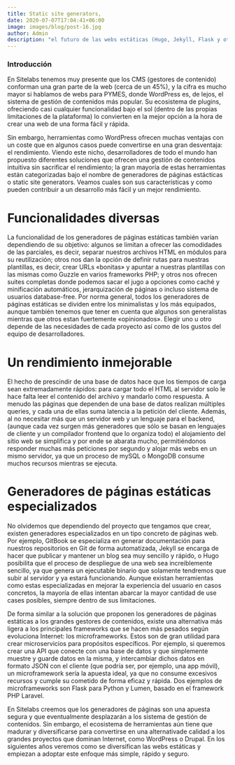 ```yaml
---
title: Static site generators, 
date: 2020-07-07T17:04:41+06:00
image: images/blog/post-16.jpg
author: Admin
description: "el futuro de las webs estáticas (Hugo, Jekyll, Flask y otros)"
---
```


### Introducción

En Sitelabs tenemos muy presente que los CMS (gestores de contenido) conforman una gran parte de la web (cerca de un 45%), y la cifra es mucho mayor si hablamos de webs para PYMES, donde WordPress es, de lejos, el sistema de gestión de contenidos más popular. Su ecosistema de plugins, ofreciendo casi cualquier funcionalidad bajo el sol (dentro de las propias limitaciones de la plataforma) lo convierten en la mejor opción a la hora de crear una web de una forma fácil y rápida.

Sin embargo, herramientas como WordPress ofrecen muchas ventajas con un coste que en algunos casos puede convertirse en una gran desventaja: el rendimiento. Viendo este nicho, desarrolladores de todo el mundo han propuesto diferentes soluciones que ofrecen una gestión de contenidos intuitiva sin sacrificar el rendimiento; la gran mayoría de estas herramientas están categorizadas bajo el nombre de generadores de páginas estácticas o static site generators. Veamos cuales son sus características y como pueden contribuir a un desarrollo más fácil y un mejor rendimiento.

# Funcionalidades diversas

La funcionalidad de los generadores de páginas estáticas también varían dependiendo de su objetivo: algunos se limitan a ofrecer las comodidades de las parciales, es decir, separar nuestros archivos HTML en módulos para su reutilización; otros nos dan la opción de definir rutas para nuestras plantillas, es decir, crear URLs «bonitas» y apuntar a nuestras plantillas con las mismas como Guzzle en varios frameworks PHP; y otros nos ofrecen suites completas donde podemos sacar el jugo a opciones como caché y minificación automáticos, jerarquización de páginas o incluso sistema de usuarios database-free. Por norma general, todos los generadores de páginas estáticas se dividen entre los minimalistas y los más equipados, aunque también tenemos que tener en cuenta que algunos son generalistas mientras que otros estan fuertemente «opinionados». Elegir uno u otro depende de las necesidades de cada proyecto así como de los gustos del equipo de desarrolladores.

# Un rendimiento inmejorable

El hecho de prescindir de una base de datos hace que los tiempos de carga sean extremadamente rápidos: para cargar todo el HTML al servidor solo le hace falta leer el contenido del archivo y mandarlo como respuesta. A menudo las páginas que dependen de una base de datos realizan múltiples queries, y cada una de ellas suma latencia a la petición del cliente. Además, al no necesitar más que un servidor web y un lenguaje para el backend, (aunque cada vez surgen más generadores que sólo se basan en lenguajes de cliente y un compilador frontend que lo organiza todo) el alojamiento del sitio web se simplifica y por ende se abarata mucho, permitiéndonos responder muchas más peticiones por segundo y alojar más webs en un mismo servidor, ya que un proceso de mySQL o MongoDB consume muchos recursos mientras se ejecuta.

# Generadores de páginas estáticas especializados

No olvidemos que dependiendo del proyecto que tengamos que crear, existen generadores especializados en un tipo concreto de páginas web. Por ejemplo, GitBook se especializa en generar documentación para nuestros repositorios en Git de forma automatizada, Jekyll se encarga de hacer que publicar y mantener un blog sea muy sencillo y rápido, o Hugo posibilita que el proceso de despliegue de una web sea increíblemente sencillo, ya que genera un ejecutable binario que solamente tendremos que subir al servidor y ya estará funcionando. Aunque existan herramientas como estas especializadas en mejorar la experiencia del usuario en casos concretos, la mayoría de ellas intentan abarcar la mayor cantidad de use cases posibles, siempre dentro de sus limitaciones.

De forma similar a la solución que proponen los generadores de páginas estáticas a los grandes gestores de contenidos, existe una alternativa más ligera a los principales frameworks que se hacen más pesados según evoluciona Internet: los microframeworks. Estos son de gran utilidad para crear microservicios para propósitos específicos. Por ejemplo, si queremos crear una API que conecte con una base de datos y que simplemente muestre y guarde datos en la misma, y intercambiar dichos datos en formato JSON con el cliente (que podría ser, por ejemplo, una app móvil), un microframework sería la apuesta ideal, ya que no consume excesivos recursos y cumple su cometido de forma eficaz y rápida. Dos ejemplos de microframeworks son Flask para Python y Lumen, basado en el framework PHP Laravel.

En Sitelabs creemos que los generadores de páginas son una apuesta segura y que eventualmente desplazarán a los sistema de gestión de contenidos. Sin embargo, el ecosistema de herramientas aún tiene que madurar y diversificarse para convertirse en una alternativade calidad a los grandes proyectos que dominan Internet, como WordPress o Drupal. En los siguientes años veremos como se diversifican las webs estáticas y empiezan a adoptar este enfoque más simple, rápido y seguro.

